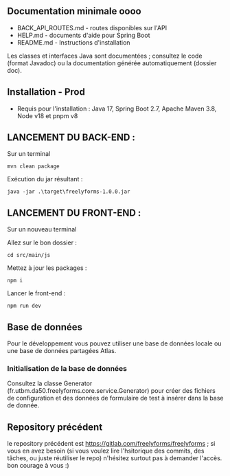 ## Documentation minimale oooo

- BACK_API_ROUTES.md - routes disponibles sur l'API
- HELP.md - documents d'aide pour Spring Boot
- README.md - Instructions d'installation

Les classes et interfaces Java sont documentées ;
consultez le code (format Javadoc) ou la documentation générée automatiquement
(dossier doc).

## Installation - Prod

- Requis pour l'installation : Java 17, Spring Boot 2.7, Apache Maven 3.8, Node v18 et pnpm v8


## LANCEMENT DU BACK-END : 

Sur un terminal 

`mvn clean package`

Exécution du jar résultant :

`java -jar .\target\freelyforms-1.0.0.jar`

## LANCEMENT DU FRONT-END :

Sur un nouveau terminal

Allez sur le bon dossier :

`cd src/main/js`

Mettez à jour les packages : 

`npm i`

Lancer le front-end : 

`npm run dev`



## Base de données

Pour le développement vous pouvez utiliser une base de données locale ou une base de données partagées Atlas.

### Initialisation de la base de données

Consultez la classe Generator (fr.utbm.da50.freelyforms.core.service.Generator) pour créer des fichiers de configuration et des données de formulaire de test à insérer dans la base de donnée.

## Repository précédent

le repository précédent est https://gitlab.com/freelyforms/freelyforms ; si vous en avez besoin (si vous voulez lire l'hsitorique des commits, des tâches, ou juste réutiliser le repo) n'hésitez surtout pas à demander l'accès. bon courage à vous :)
